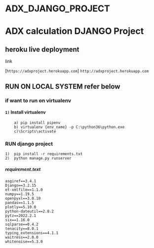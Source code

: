 # ADX_DJANGO_PROJECT
# ADX calculation DJANGO Project

## heroku live deployment
link

[`https://adxproject.herokuapp.com`]
`http://adxproject.herokuapp.com`


## RUN ON LOCAL SYSTEM refer below

### if want to run on virtualenv
####  `1)` Install **virtualenv**
		a) pip install pipenv
		b) virtualenv {env_name} -p C:\python36\python.exe 
		c)\Scripts\activate
	

### RUN django project
	1)  pip install -r requirements.txt
	2)  python manage.py runserver



##### requirement.text
	asgiref==3.4.1
	Django==3.2.15
	et-xmlfile==1.1.0
	numpy==1.19.5
	openpyxl==3.0.10
	pandas==1.1.5
	plotly==5.10.0
	python-dateutil==2.8.2
	pytz==2022.2.1
	six==1.16.0
	sqlparse==0.4.2
	tenacity==8.0.1
	typing_extensions==4.1.1
	waitress==2.0.0
	whitenoise==5.3.0
